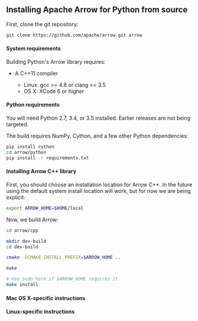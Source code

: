 ## Installing Apache Arrow for Python from source

First, clone the git repository:

```bash
git clone https://github.com/apache/arrow.git arrow
```

#### System requirements

Building Python's Arrow library requires:

* A C++11 compiler

  * Linux: gcc >= 4.8 or clang >= 3.5
  * OS X: XCode 6 or higher

#### Python requirements

You will need Python 2.7, 3.4, or 3.5 installed. Earlier releases are not being
targeted.

The build requires NumPy, Cython, and a few other Python dependencies:

```bash
pip install cython
cd arrow/python
pip install -r requirements.txt
```

#### Installing Arrow C++ library

First, you should choose an installation location for Arrow C++. In the future
using the default system install location will work, but for now we are being
explicit:

```bash
export ARROW_HOME=$HOME/local
```

Now, we build Arrow:

```bash
cd arrow/cpp

mkdir dev-build
cd dev-build

cmake -DCMAKE_INSTALL_PREFIX=$ARROW_HOME ..

make

# Use sudo here if $ARROW_HOME requires it
make install
```

#### Mac OS X-specific instructions



#### Linux-specific instructions